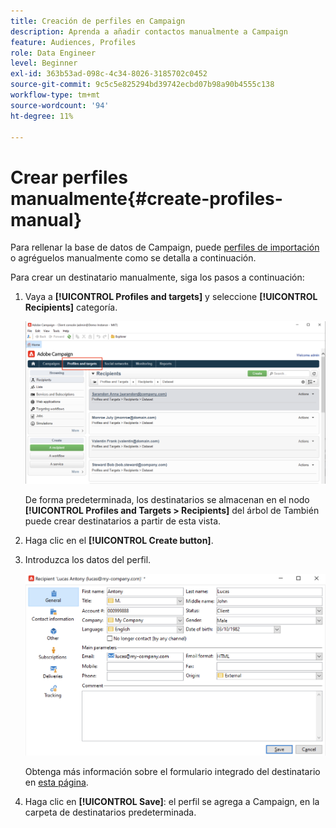 ```yaml
---
title: Creación de perfiles en Campaign
description: Aprenda a añadir contactos manualmente a Campaign
feature: Audiences, Profiles
role: Data Engineer
level: Beginner
exl-id: 363b53ad-098c-4c34-8026-3185702c0452
source-git-commit: 9c5c5e825294bd39742ecbd07b98a90b4555c138
workflow-type: tm+mt
source-wordcount: '94'
ht-degree: 11%

---
```


# Crear perfiles manualmente{#create-profiles-manual}

Para rellenar la base de datos de Campaign, puede [perfiles de importación](import-profiles.md) o agréguelos manualmente como se detalla a continuación.

Para crear un destinatario manualmente, siga los pasos a continuación:

1. Vaya a **[!UICONTROL Profiles and targets]** y seleccione **[!UICONTROL Recipients]** categoría.

   ![](assets/profiles-and-targets.png)

   De forma predeterminada, los destinatarios se almacenan en el nodo **[!UICONTROL Profiles and Targets > Recipients]** del árbol de También puede crear destinatarios a partir de esta vista.

1. Haga clic en el **[!UICONTROL Create button]**.
1. Introduzca los datos del perfil.

   ![](assets/new-recipient.png)

   Obtenga más información sobre el formulario integrado del destinatario en [esta página](view-profiles.md#edit-a-profiles).

1. Haga clic en **[!UICONTROL Save]**: el perfil se agrega a Campaign, en la carpeta de destinatarios predeterminada.
